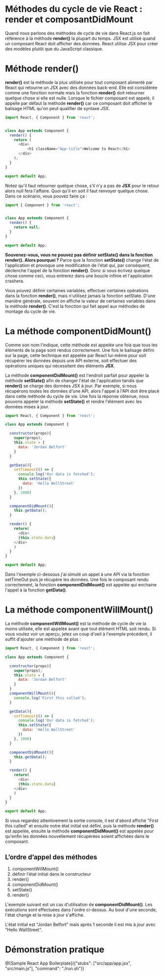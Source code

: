 # Méthodes du cycle de vie React : render et composantDidMount

Quand nous parlons des méthodes de cycle de vie dans React.js on fait référence à la méthode <b>render()</b> la plupart du temps. JSX est utilisé quand un composant React doit afficher des données. React utilise JSX pour créer des modèles plutôt que du JavaScript classique.

# Méthode render()

<b>render()</b> est la méthode la plus utilisée pour tout composant alimenté par React qui retourne un JSX avec des données back-end. Elle est considérée comme une fonction normale mais la fonction <b>render()</b> doit retourner quelque chose si elle est nulle.  Lorsque le fichier composant est appelé, il appelle par défaut la méthode <b>render()</b> car ce composant doit afficher le balisage HTML qu'on peut qualifier de syntaxe JSX.

```javascript
import React, { Component } from 'react';


class App extends Component {
  render() {
    return (
      <div>
          <h1 className="App-title">Welcome to React</h1>
      </div>
    );
  }
}

export default App;
```
Notez qu'il faut retourner quelque chose, s'il n'y a pas de <b>JSX</b> pour le retour alors null fera l'affaire. Quoi qu'il en soit il faut renvoyer quelque chose. Dans ce scénario, vous pouvez faire ça :

```javascript
import { Component } from 'react';


class App extends Component {
  render() {
    return null;
  }
}

export default App;
```

<b>Souvenez-vous, vous ne pouvez pas définir <b>setState()</b> dans la fonction <b>render()</b>. Alors pourquoi ?</b>
Parce que la fonction <b>setState()</b> change l'état de l'application et provoque une modification de l'état qui, par conséquent, déclenche l'appel de la fonction <b>render()</b>. Donc si vous écrivez quelque chose comme ceci, vous entrerez dans une boucle infinie et l'application crashera.

Vous pouvez définir certaines variables, effectuer certaines opérations dans la fonction <b>render()</b>, mais n'utilisez jamais la fonction setState. D'une manière générale, souvent on affiche la valeur de certaines variables dans la méthode <b>render()</b>. C'est la fonction qui fait appel aux méthodes de montage du cycle de vie.

# La méthode componentDidMount()

Comme son nom l'indique, cette méthode est appelée une fois que tous les éléments de la page sont rendus correctement. Une fois le balisage défini sur la page, cette technique est appelée par React lui-même pour soit récupérer les données depuis une API externe, soit effectuer des opérations uniques qui nécessitent des éléments <b>JSX</b>.

La méthode <b>componentDidMount()</b> est l'endroit parfait pour appeler la méthode <b>setState()</b> afin de changer l'état de l'application tandis que <b>render()</b> se charge des données JSX à jour. Par exemple, si nous récupérons toutes les données d'une API, alors l'appel à l'API doit être placé dans cette méthode du cycle de vie. Une fois la réponse obtenue, nous pouvons appeler la méthode <b>setState()</b> et rendre l'élément avec les données mises à jour.

```javascript
import React, { Component } from 'react';

class App extends Component {

  constructor(props){
    super(props);
    this.state = {
      data: 'Jordan Belfort'
    }
  }

  getData(){
    setTimeout(() => {
      console.log('Our data is fetched');
      this.setState({
        data: 'Hello WallStreet'
      })
    }, 1000)
  }

  componentDidMount(){
    this.getData();
  }

  render() {
    return(
      <div>
      {this.state.data}
    </div>
    )
  }
}

export default App;
```

Dans l'exemple ci-dessous j'ai simulé un appel à une API via la fonction setTimeOut puis je récupère les données. Une fois le composant rendu correctement, la fonction <b>componentDidMount()</b> est appelée qui enchaine l'appel à la fonction <b>getData()</b>.

# La méthode componentWillMount()

La méthode <b>componentWillMount()</b> est la méthode de cycle de vie la moins utilisée, elle est appelée avant que tout élément HTML soit rendu. Si vous voulez voir un aperçu, jetez un coup d'oeil à l'exemple précédent, il suffit d'ajouter une méthode de plus :

```javascript
import React, { Component } from 'react';

class App extends Component {

  constructor(props){
    super(props);
    this.state = {
      data: 'Jordan Belfort'
    }
  }
  componentWillMount(){
    console.log('First this called');
  }

  getData(){
    setTimeout(() => {
      console.log('Our data is fetched');
      this.setState({
        data: 'Hello WallStreet'
      })
    }, 1000)
  }

  componentDidMount(){
    this.getData();
  }

  render() {
    return(
      <div>
      {this.state.data}
    </div>
    )
  }
}

export default App;
```

Si vous regardez attentivement la sortie console, il est d'abord affiché "First this called" et ensuite notre état initial est défini, puis la méthode <b>render()</b> est appelée, ensuite la méthode <b>componentDidMount()</b> est appelée pour qu'enfin les données nouvellement récupérées soient affichées dans le composant.

## L’ordre d’appel des méthodes

1. componentWillMount()
2. définir l'état initial dans le constructeur
3. render()
4. componentDidMount()
5. setState()
6. render()

L'exemple suivant est un cas d'utilisation de <b>componentDidMount()</b>. Les exécutions sont effectuées dans l'ordre ci-dessus. Au bout d'une seconde, l'état change et la mise à jour s'affiche.

L'état initial est "Jordan Belfort" mais après 1 seconde il est mis à jour avec "Hello WallStreet".

# Démonstration pratique

@[Sample React App Boilerplate]({"stubs": ["src/app/app.jsx", "src/main.js"], "command": "./run.sh"})